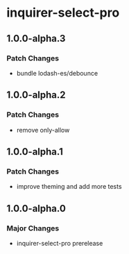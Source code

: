 # inquirer-select-pro

## 1.0.0-alpha.3

### Patch Changes

- bundle lodash-es/debounce

## 1.0.0-alpha.2

### Patch Changes

- remove only-allow

## 1.0.0-alpha.1

### Patch Changes

- improve theming and add more tests

## 1.0.0-alpha.0

### Major Changes

- inquirer-select-pro prerelease
